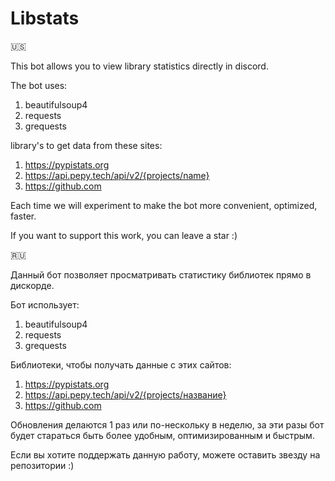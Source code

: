 # Libstats

🇺🇸

This bot allows you to view library statistics directly in discord.

The bot uses:
1. beautifulsoup4
2. requests
3. grequests

library's to get data from these sites:
1. https://pypistats.org
2. https://api.pepy.tech/api/v2/{projects/name}
3. https://github.com

Each time we will experiment to make the bot more convenient, optimized, faster.  

If you want to support this work, you can leave a star :)

🇷🇺

Данный бот позволяет просматривать статистику библиотек прямо в дискорде.

Бот использует:
1. beautifulsoup4
2. requests
3. grequests

Библиотеки, чтобы получать данные с этих сайтов:
1. https://pypistats.org
2. https://api.pepy.tech/api/v2/{projects/название}
3. https://github.com

Обновления делаются 1 раз или по-нескольку в неделю, за эти разы бот будет стараться быть более удобным, оптимизированным и быстрым.

Если вы хотите поддержать данную работу, можете оставить звезду на репозитории :)
